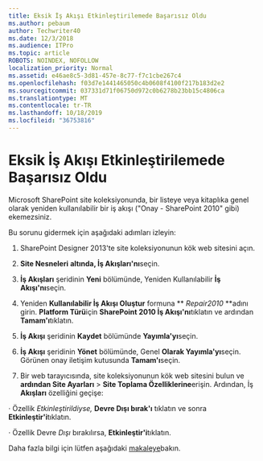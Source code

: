 ```yaml
---
title: Eksik İş Akışı Etkinleştirilemede Başarısız Oldu
ms.author: pebaum
author: Techwriter40
ms.date: 12/3/2018
ms.audience: ITPro
ms.topic: article
ROBOTS: NOINDEX, NOFOLLOW
localization_priority: Normal
ms.assetid: e46ae8c5-3d81-457e-8c77-f7c1cbe267c4
ms.openlocfilehash: f03d7e1441465050c4b0608f4100f217b183d2e2
ms.sourcegitcommit: 037331d71f06750d972c0b6278b23bb15c4806ca
ms.translationtype: MT
ms.contentlocale: tr-TR
ms.lasthandoff: 10/18/2019
ms.locfileid: "36753816"
---
```

# <a name="missing-workflow-failed-to-activate"></a>Eksik İş Akışı Etkinleştirilemede Başarısız Oldu

Microsoft SharePoint site koleksiyonunda, bir listeye veya kitaplıka genel olarak yeniden kullanılabilir bir iş akışı ("Onay - SharePoint 2010" gibi) ekemezsiniz.
  
Bu sorunu gidermek için aşağıdaki adımları izleyin: 
  
1. SharePoint Designer 2013'te site koleksiyonunun kök web sitesini açın.
  
2. **Site Nesneleri** **altında, İş Akışları'nı**seçin. 
  
3. **İş Akışları** şeridinin **Yeni** bölümünde, Yeniden Kullanılabilir **İş Akışı'nı**seçin. 
  
4. Yeniden **Kullanılabilir İş Akışı Oluştur** formuna ** *Repair2010* **adını girin. **Platform Türü**için **SharePoint 2010 İş Akışı'nı**tıklatın ve ardından **Tamam'ı**tıklatın. 
  
1. **İş Akışı** şeridinin **Kaydet** bölümünde **Yayımla'yı**seçin. 
  
2. **İş Akışı** şeridinin **Yönet** bölümünde, Genel **Olarak Yayımla'yı**seçin. Görünen onay iletişim kutusunda **Tamam'ı**seçin. 
  
3. Bir web tarayıcısında, site koleksiyonunun kök web sitesini bulun ve **ardından Site Ayarları** \> **Site Toplama Özelliklerine**erişin. Ardından, İş **Akışları** özelliğini geçişe: 
  
· Özellik *Etkinleştirildiyse,* **Devre Dışı bırak'ı** tıklatın ve sonra **Etkinleştir'i**tıklatın. 
  
· Özellik Devre *Dışı* bırakılırsa, **Etkinleştir'i**tıklatın. 
  
Daha fazla bilgi için lütfen aşağıdaki [makaleye](https://go.microsoft.com/fwlink/?linkid=2047770&amp;clcid=0x409)bakın.
  


